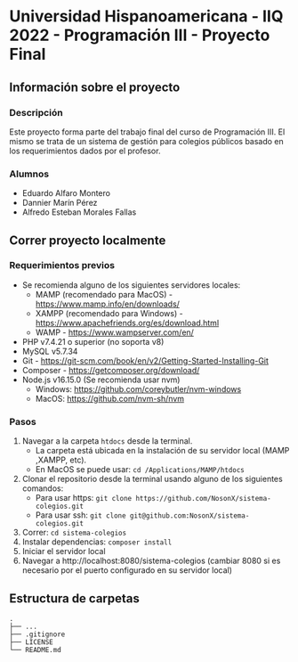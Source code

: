# Universidad Hispanoamericana - IIQ 2022 - Programación III - Proyecto Final

## Información sobre el proyecto

### Descripción
Este proyecto forma parte del trabajo final del curso de Programación III.  El mismo se trata de un sistema de gestión
para colegios públicos basado en los requerimientos dados por el profesor.

### Alumnos
* Eduardo Alfaro Montero
* Dannier Marín Pérez
* Alfredo Esteban Morales Fallas

## Correr proyecto localmente

### Requerimientos previos
* Se recomienda alguno de los siguientes servidores locales:
  * MAMP (recomendado para MacOS) - https://www.mamp.info/en/downloads/
  * XAMPP (recomendado para Windows) - https://www.apachefriends.org/es/download.html
  * WAMP - https://www.wampserver.com/en/
* PHP v7.4.21 o superior (no soporta v8)
* MySQL v5.7.34
* Git - https://git-scm.com/book/en/v2/Getting-Started-Installing-Git
* Composer - https://getcomposer.org/download/
* Node.js v16.15.0 (Se recomienda usar nvm)
  * Windows: https://github.com/coreybutler/nvm-windows
  * MacOS: https://github.com/nvm-sh/nvm

### Pasos

1. Navegar a la carpeta `htdocs` desde la terminal. 
   - La carpeta está ubicada en la instalación de su servidor local (MAMP ,XAMPP, etc).
   - En MacOS se puede usar: `cd /Applications/MAMP/htdocs`
2. Clonar el repositorio desde la terminal usando alguno de los siguientes comandos:
   - Para usar https: `git clone https://github.com/NosonX/sistema-colegios.git`
   - Para usar ssh: `git clone git@github.com:NosonX/sistema-colegios.git`
3. Correr: `cd sistema-colegios`
4. Instalar dependencias: `composer install`
5. Iniciar el servidor local
6. Navegar a http://localhost:8080/sistema-colegios (cambiar 8080 si es necesario por el puerto configurado en su servidor local)

## Estructura de carpetas
    .
    ├── ...
    ├── .gitignore
    ├── LICENSE
    └── README.md